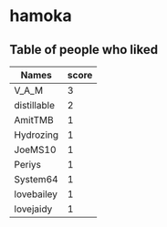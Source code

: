 # hamoka
## Table of people who liked
Names | score
--- | ---
V_A_M | 3
distillable | 2
AmitTMB | 1
Hydrozing | 1
JoeMS10 | 1
Periys | 1
System64 | 1
lovebailey | 1
lovejaidy | 1
